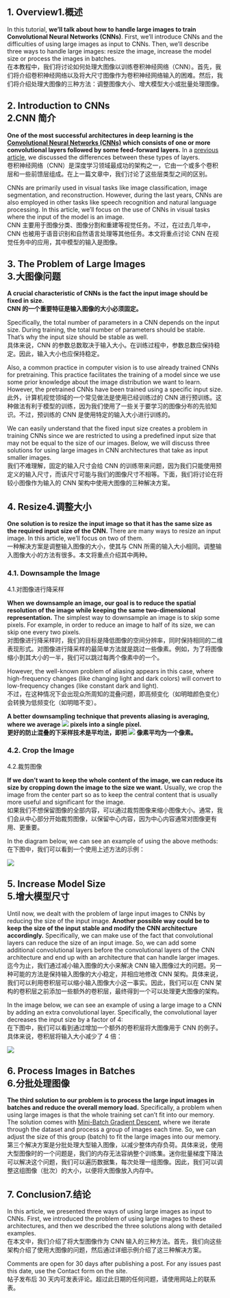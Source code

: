   

1\. Overview1.概述[](#overview)
-----------------------------

In this tutorial, **we’ll talk about how to handle large images to train Convolutional Neural Networks (CNNs)**. First, we’ll introduce CNNs and the difficulties of using large images as input to CNNs. Then, we’ll describe three ways to handle large images: resize the image, increase the model size or process the images in batches.  
在本教程中，我们将讨论如何处理大图像以训练卷积神经网络（CNN）。首先，我们将介绍卷积神经网络以及将大尺寸图像作为卷积神经网络输入的困难。然后，我们将介绍处理大图像的三种方法：调整图像大小、增大模型大小或批量处理图像。

2\. Introduction to CNNs  
2.CNN 简介[](#introduction-to-cnns)
------------------------------------------------------------

**One of the most successful architectures in deep learning is the [Convolutional Neural Networks (CNNs)](https://www.baeldung.com/cs/ai-convolutional-neural-networks) which consists of one or more convolutional layers followed by some feed-forward layers.** In a [previous article](https://www.baeldung.com/cs/neural-networks-conv-fc-layers), we discussed the differences between these types of layers.  
卷积神经网络（CNN）是深度学习领域最成功的架构之一，它由一个或多个卷积层和一些前馈层组成。在上一篇文章中，我们讨论了这些层类型之间的区别。

CNNs are primarily used in visual tasks like image classification, image segmentation, and reconstruction. However, during the last years, CNNs are also employed in other tasks like speech recognition and natural language processing. In this article, we’ll focus on the use of CNNs in visual tasks where the input of the model is an image.  
CNN 主要用于图像分类、图像分割和重建等视觉任务。不过，在过去几年中，CNN 也被用于语音识别和自然语言处理等其他任务。本文将重点讨论 CNN 在视觉任务中的应用，其中模型的输入是图像。

3\. The Problem of Large Images  
3.大图像问题[](#the-problem-of-large-images)
-------------------------------------------------------------------------

**A crucial characteristic of CNNs is the fact the input image should be fixed in size.  
CNN 的一个重要特征是输入图像的大小必须固定。** 

Specifically, the total number of parameters in a CNN depends on the input size. During training, the total number of parameters should be stable. That’s why the input size should be stable as well.  
具体来说，CNN 的参数总数取决于输入大小。在训练过程中，参数总数应保持稳定。因此，输入大小也应保持稳定。

Also, a common practice in computer vision is to use already trained CNNs for pretraining. This practice facilitates the training of a model since we use some prior knowledge about the image distribution we want to learn. However, the pretrained CNNs have been trained using a specific input size.  
此外，计算机视觉领域的一个常见做法是使用已经训练过的 CNN 进行预训练。这种做法有利于模型的训练，因为我们使用了一些关于要学习的图像分布的先验知识。不过，预训练的 CNN 是使用特定的输入大小进行训练的。

We can easily understand that the fixed input size creates a problem in training CNNs since we are restricted to using a predefined input size that may not be equal to the size of our images. Below, we will discuss three solutions for using large images in CNN architectures that take as input smaller images.  
我们不难理解，固定的输入尺寸会给 CNN 的训练带来问题，因为我们只能使用预定义的输入尺寸，而该尺寸可能与我们的图像尺寸不相等。下面，我们将讨论在将较小图像作为输入的 CNN 架构中使用大图像的三种解决方案。

4\. Resize4.调整大小[](#resize)
---------------------------

**One solution is to resize the input image so that it has the same size as the required input size of the CNN.** There are many ways to resize an input image. In this article, we’ll focus on two of them.  
一种解决方案是调整输入图像的大小，使其与 CNN 所需的输入大小相同。调整输入图像大小的方法有很多。本文将重点介绍其中两种。

### 4.1. Downsample the Image  
4.1.对图像进行降采样[](#1-downsample-the-image)

**When we downsample an image, our goal is to reduce the spatial resolution of the image while keeping the same two-dimensional representation.** The simplest way to downsample an image is to skip some pixels. For example, in order to reduce an image to half of its size, we can skip one every two pixels.  
对图像进行降采样时，我们的目标是降低图像的空间分辨率，同时保持相同的二维表现形式。对图像进行降采样的最简单方法就是跳过一些像素。例如，为了将图像缩小到其大小的一半，我们可以跳过每两个像素中的一个。

However, the well-known problem of aliasing appears in this case, where high-frequency changes (like changing light and dark colors) will convert to low-frequency changes (like constant dark and light).  
不过，在这种情况下会出现众所周知的混叠问题，即高频变化（如明暗颜色变化）会转换为低频变化（如明暗不变）。

**A better downsampling technique that prevents aliasing is averaging, where we average ![](https://www.baeldung.com/wp-content/ql-cache/quicklatex.com-2f24fb7fb627da49dd5e446c9afdfd6c_l3.svg)
 pixels into a single pixel.  
更好的防止混叠的下采样技术是平均法，即把 ![](https://www.baeldung.com/wp-content/ql-cache/quicklatex.com-2f24fb7fb627da49dd5e446c9afdfd6c_l3.svg)
 像素平均为一个像素。** 

### 4.2. Crop the Image  
4.2.裁剪图像[](#2-crop-the-image)

**If we don’t want to keep the whole content of the image, we can reduce its size by cropping down the image to the size we want.** Usually, we crop the image from the center part so as to keep the central content that is usually more useful and significant for the image.  
如果我们不想保留图像的全部内容，可以通过裁剪图像来缩小图像大小。通常，我们会从中心部分开始裁剪图像，以保留中心内容，因为中心内容通常对图像更有用、更重要。

In the diagram below, we can see an example of using the above methods:  
在下图中，我们可以看到一个使用上述方法的示例：

![](https://www.baeldung.com/wp-content/uploads/sites/4/2022/08/resize_image.png)

5\. Increase Model Size  
5.增大模型尺寸[](#increase-model-size)
----------------------------------------------------------

Until now, we dealt with the problem of large input images to CNNs by reducing the size of the input image. **Another possible way could be to keep the size of the input stable and modify the CNN architecture accordingly.** Specifically, we can make use of the fact that convolutional layers can reduce the size of an input image. So, we can add some additional convolutional layers before the convolutional layers of the CNN architecture and end up with an architecture that can handle larger images.  
迄今为止，我们通过减小输入图像的大小来解决 CNN 输入图像过大的问题。另一种可能的方法是保持输入图像的大小稳定，并相应地修改 CNN 架构。具体来说，我们可以利用卷积层可以缩小输入图像大小这一事实。因此，我们可以在 CNN 架构的卷积层之前添加一些额外的卷积层，最终得到一个可以处理更大图像的架构。

In the image below, we can see an example of using a large image to a CNN by adding an extra convolutional layer. Specifically, the convolutional layer decreases the input size by a factor of 4:  
在下图中，我们可以看到通过增加一个额外的卷积层将大图像用于 CNN 的例子。具体来说，卷积层将输入大小减少了 4 倍：

![](https://www.baeldung.com/wp-content/uploads/sites/4/2022/08/increase_arch.png)

6\. Process Images in Batches  
6.分批处理图像[](#process-images-in-batches)
----------------------------------------------------------------------

**The third solution to our problem is to process the large input images in batches and reduce the overall memory load.** Specifically, a problem when using large images is that the whole training set can’t fit into our memory. The solution comes with [Mini-Batch Gradient Descent](https://www.baeldung.com/cs/epoch-vs-batch-vs-mini-batch), where we iterate through the dataset and process a group of images each time. So, we can adjust the size of this group (batch) to fit the large images into our memory.  
第三个解决方案是分批处理大型输入图像，以减少整体内存负荷。具体来说，使用大型图像时的一个问题是，我们的内存无法容纳整个训练集。迷你批量梯度下降法可以解决这个问题，我们可以遍历数据集，每次处理一组图像。因此，我们可以调整这组图像（批次）的大小，以便将大图像放入内存中。

7\. Conclusion7.结论[](#conclusion)
---------------------------------

In this article, we presented three ways of using large images as input to CNNs. First, we introduced the problem of using large images to these architectures, and then we described the three solutions along with detailed examples.  
在本文中，我们介绍了将大型图像作为 CNN 输入的三种方法。首先，我们向这些架构介绍了使用大图像的问题，然后通过详细示例介绍了这三种解决方案。

Comments are open for 30 days after publishing a post. For any issues past this date, use the Contact form on the site.  
帖子发布后 30 天内可发表评论。超过此日期的任何问题，请使用网站上的联系表。